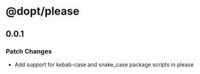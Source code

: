 # @dopt/please

## 0.0.1

### Patch Changes

- Add support for kebab-case and snake_case package scripts in please
